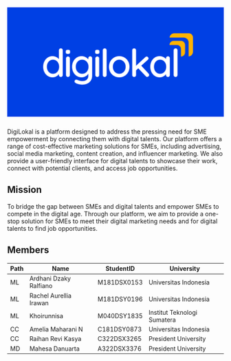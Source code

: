 # ![Alt text](https://github.com/DigiLokal/.github/blob/main/profile/digilokal.png "Title")
DigiLokal is a platform designed to address the pressing need for SME empowerment by connecting them with digital talents. Our platform offers a range of cost-effective marketing solutions for SMEs, including advertising, social media marketing, content creation, and influencer marketing. We also provide a user-friendly interface for digital talents to showcase their work, connect with potential clients, and access job opportunities.

## Mission
To bridge the gap between SMEs and digital talents and empower SMEs to compete in the digital age. Through our platform, we aim to provide a one-stop solution for SMEs to meet their digital marketing needs and for digital talents to find job opportunities.

## Members
| Path | Name | StudentID | University
|--|--|--|--|
ML | Ardhani Dzaky Ralfiano | M181DSX0153 | Universitas Indonesia
ML | Rachel Aurellia Irawan | M181DSY0196 | Universitas Indonesia
ML | Khoirunnisa | M040DSY1835 | Institut Teknologi Sumatera
CC | Amelia Maharani N | C181DSY0873 | Universitas Indonesia
CC | Raihan Revi Kasya | C322DSX3265 | President University
MD | Mahesa Danuarta | A322DSX3376  | President University
